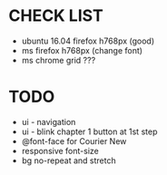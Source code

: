 # CHECK LIST
+ ubuntu 16.04 firefox h768px (good)
+ ms firefox h768px (change font)
+ ms chrome grid ???

# TODO
+ ui - navigation
+ ui - blink chapter 1 button at 1st step
+ @font-face for Courier New
+ responsive font-size
+ bg no-repeat and stretch
